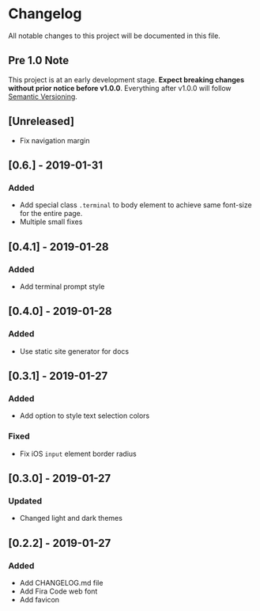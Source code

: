 # Changelog
All notable changes to this project will be documented in this file.

## Pre 1.0 Note
This project is at an early development stage. **Expect breaking changes without prior notice before v1.0.0**.
Everything after v1.0.0 will follow [Semantic Versioning](https://semver.org/).

## [Unreleased]
- Fix navigation margin

## [0.6.] - 2019-01-31
### Added
- Add special class `.terminal` to body element to achieve same font-size for the entire page.
- Multiple small fixes

## [0.4.1] - 2019-01-28
### Added
- Add terminal prompt style

## [0.4.0] - 2019-01-28
### Added
- Use static site generator for docs

## [0.3.1] - 2019-01-27
### Added
- Add option to style text selection colors

### Fixed
- Fix iOS `input` element border radius

## [0.3.0] - 2019-01-27
### Updated
- Changed light and dark themes

## [0.2.2] - 2019-01-27
### Added
- Add CHANGELOG.md file
- Add Fira Code web font
- Add favicon